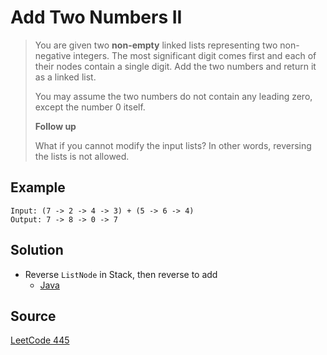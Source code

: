 # Add Two Numbers II

> You are given two __non-empty__ linked lists representing two non-negative integers. The most significant digit comes first and each of their nodes contain a single digit. Add the two numbers and return it as a linked list.
>
> You may assume the two numbers do not contain any leading zero, except the number 0 itself.
>
>
> __Follow up__
>
> What if you cannot modify the input lists? In other words, reversing the lists is not allowed.

## Example

```
Input: (7 -> 2 -> 4 -> 3) + (5 -> 6 -> 4)
Output: 7 -> 8 -> 0 -> 7
```

## Solution

- Reverse `ListNode` in Stack, then reverse to add
	- [Java](solution1.java)

## Source

[LeetCode 445](https://leetcode.com/problems/add-two-numbers-ii/)
